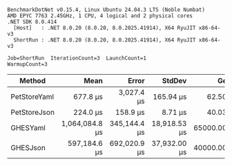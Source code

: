 ```

BenchmarkDotNet v0.15.4, Linux Ubuntu 24.04.3 LTS (Noble Numbat)
AMD EPYC 7763 2.45GHz, 1 CPU, 4 logical and 2 physical cores
.NET SDK 8.0.414
  [Host]   : .NET 8.0.20 (8.0.20, 8.0.2025.41914), X64 RyuJIT x86-64-v3
  ShortRun : .NET 8.0.20 (8.0.20, 8.0.2025.41914), X64 RyuJIT x86-64-v3

Job=ShortRun  IterationCount=3  LaunchCount=1  
WarmupCount=3  

```
| Method       | Mean           | Error        | StdDev       | Gen0       | Gen1       | Gen2      | Allocated    |
|------------- |---------------:|-------------:|-------------:|-----------:|-----------:|----------:|-------------:|
| PetStoreYaml |       677.8 μs |   3,027.4 μs |    165.94 μs |    62.5000 |    11.7188 |         - |    387.38 KB |
| PetStoreJson |       224.0 μs |     158.9 μs |      8.71 μs |    40.0391 |     8.7891 |         - |    249.52 KB |
| GHESYaml     | 1,064,084.8 μs | 345,144.4 μs | 18,918.53 μs | 65000.0000 | 21000.0000 | 3000.0000 | 384510.46 KB |
| GHESJson     |   597,184.6 μs | 692,020.9 μs | 37,932.00 μs | 40000.0000 | 16000.0000 | 3000.0000 | 245983.02 KB |
